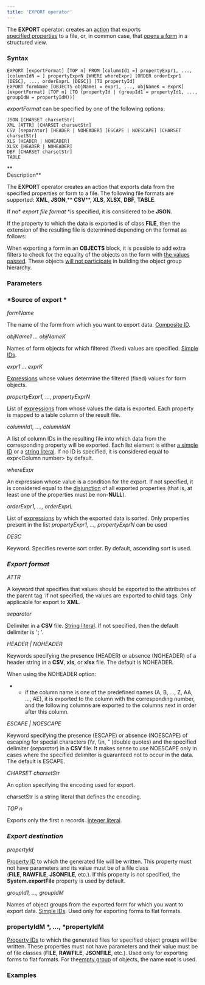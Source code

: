 ```yaml
---
title: 'EXPORT operator'
---
```


The **EXPORT** operator: creates an [action](Actions.md) that exports [specified properties](Data_export_EXPORT.md) to a file, or, in common case, that [opens a form](In_a_structured_view_EXPORT_IMPORT.md) in a structured view. 

### Syntax

    EXPORT [exportFormat] [TOP n] FROM [columnId1 =] propertyExpr1, ..., [columnIdN = ] propertyExprN [WHERE whereExpr] [ORDER orderExpr1 [DESC], ..., orderExprL [DESC]] [TO propertyId]
    EXPORT formName [OBJECTS objName1 = expr1, ..., objNameK = exprK] [exportFormat] [TOP n] [TO (propertyId | (groupId1 = propertyId1, ..., groupIdN = propertyIdM))]

*exportFormat* can be specified by one of the following options:

    JSON [CHARSET charsetStr]
    XML [ATTR] [CHARSET charsetStr]
    CSV [separator] [HEADER | NOHEADER] [ESCAPE | NOESCAPE] [CHARSET charsetStr]
    XLS [HEADER | NOHEADER]
    XLSX [HEADER | NOHEADER]
    DBF [CHARSET charsetStr]
    TABLE

**  
Description**

The **EXPORT** operator creates an action that exports data from the specified properties or form to a file. The following file formats are supported: **XML**, **JSON**,** **CSV****, **XLS**, **XLSX**, **DBF**, **TABLE**. 

If no* *export file format* *is specified, it is considered to be **JSON**.

If the property to which the data is exported is of class **FILE**, then the extension of the resulting file is determined depending on the format as follows:


When exporting a form in an **OBJECTS** block, it is possible to add extra filters to check for the equality of the objects on the form with [the values passed](Open_form.md#Openform-params). These objects [will not participate](Structured_view.md#Structuredview-objects) in building the object group hierarchy.

### Parameters

### *Source of export *

*formName*

The name of the form from which you want to export data. [Composite ID](IDs.md#IDs-cid).

*objName1 ... objNameK*

Names of form objects for which filtered (fixed) values are specified. [Simple IDs](IDs.md#IDs-id).

*expr1 ... exprK*

[Expressions](Expression.md) whose values determine the filtered (fixed) values for form objects.

*propertyExpr1, ..., propertyExprN*

List of [expressions](Expression.md) from whose values the data is exported. Each property is mapped to a table column of the result file.

*columnId1, ..., columnIdN*

A list of column IDs in the resulting file into which data from the corresponding property will be exported. Each list element is either [a simple ID](IDs.md#IDs-id) or a [string literal](Literals.md#Literals-strliteral). If no ID is specified, it is considered equal to expr<Column number\> by default.

*whereExpr*

An expression whose value is a condition for the export. If not specified, it is considered equal to the [disjunction](Logical_operators_AND_OR_NOT_XOR.md) of all exported properties (that is, at least one of the properties must be non-**NULL**).

*orderExpr1, ..., orderExprL*

List of [expressions](Expression.md) by which the exported data is sorted. Only properties present in the list *propertyExpr1, ..., propertyExprN* can be used

*DESC*

Keyword. Specifies reverse sort order. By default, ascending sort is used.

### *Export format*

*ATTR*

A keyword that specifies that values should be exported to the attributes of the parent tag. If not specified, the values are exported to child tags. Only applicable for export to **XML**.

*separator*

Delimiter in a **CSV** file. [String literal](Literals.md#Literals-strliteral). If not specified, then the default delimiter is '**;** '.

*HEADER | NOHEADER*

Keywords specifying the presence (HEADER) or absence (NOHEADER) of a header string in a **CSV**, **xls**, or **xlsx** file. The default is NOHEADER.

When using the NOHEADER option:

-   -   if the column name is one of the predefined names (A, B, ..., Z, AA, ..., AE), it is exported to the column with the corresponding number, and the following columns are exported to the columns next in order after this column.

*ESCAPE | NOESCAPE*

Keyword specifying the presence (ESCAPE) or absence (NOESCAPE) of escaping for special characters (\\\\r, \\\\n, " (double quotes) and the specified delimiter (*separator*) in a **CSV** file. It makes sense to use NOESCAPE only in cases where the specified delimiter is guaranteed not to occur in the data. The default is ESCAPE.

*CHARSET charsetStr*

An option specifying the encoding used for export.

charsetStr is a string literal that defines the encoding. 

*TOP n*

Exports only the first n records. [Integer literal](Literals.md#Literals-intliteral).

### *Export destination*

*propertyId*

[Property ID](IDs.md#IDs-propertyid) to which the generated file will be written. This property must not have parameters and its value must be of a file class (**FILE**, **RAWFILE**, **JSONFILE**, etc.). If this property is not specified, the **System.exportFile** property is used by default.

*groupId1, ..., groupIdM*

Names of object groups from the exported form for which you want to export data. [Simple IDs](IDs.md#IDs-id). Used only for exporting forms to flat formats.

### propertyIdM *, ..., *propertyIdM

[Property IDs](IDs.md#IDs-propertyid) to which the generated files for specified object groups will be written. These properties must not have parameters and their value must be of file classes (**FILE**, **RAWFILE**, **JSONFILE**, etc.). Used only for exporting forms to flat formats. For the[empty group](Static_view.md#Staticview-empty) of objects, the name **root** is used. 

### Examples




  

  
